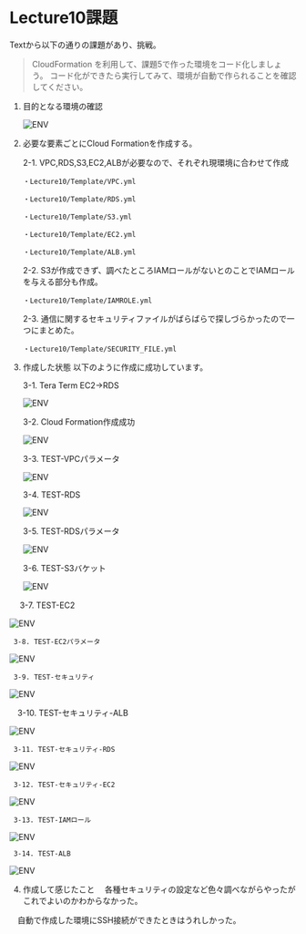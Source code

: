 # Lecture10課題

Textから以下の通りの課題があり、挑戦。

>CloudFormation を利用して、課題5で作った環境をコード化しましょう。
>コード化ができたら実行してみて、環境が自動で作られることを確認してください。

1. 目的となる環境の確認

   ![ENV](./PICTURE/構成図.png)

2. 必要な要素ごとにCloud Formationを作成する。

   2-1. VPC,RDS,S3,EC2,ALBが必要なので、それぞれ現環境に合わせて作成

       ・Lecture10/Template/VPC.yml
   
       ・Lecture10/Template/RDS.yml
   
       ・Lecture10/Template/S3.yml
   
       ・Lecture10/Template/EC2.yml

       ・Lecture10/Template/ALB.yml
   
   2-2. S3が作成できず、調べたところIAMロールがないとのことでIAMロールを与える部分も作成。
  
       ・Lecture10/Template/IAMROLE.yml

   2-3. 通信に関するセキュリティファイルがばらばらで探しづらかったので一つにまとめた。
 
       ・Lecture10/Template/SECURITY_FILE.yml

3. 作成した状態
以下のように作成に成功しています。

     3-1. Tera Term EC2→RDS
   
   ![ENV](./PICTURE/EC2-RDS接続.PNG)

     3-2. Cloud Formation作成成功
   
   ![ENV](./PICTURE/STACK.PNG)
   
     3-3. TEST-VPCパラメータ

   ![ENV](./PICTURE/TEST-VPC-PARAM.PNG)

     3-4. TEST-RDS

   ![ENV](./PICTURE/TEST-RDS.PNG)

     3-5. TEST-RDSパラメータ

   ![ENV](./PICTURE/TEST-RDS-PARAM.PNG)

     3-6. TEST-S3バケット

   ![ENV](./PICTURE/S3-bucket.PNG)

　   3-7. TEST-EC2

   ![ENV](./PICTURE/TEST-EC2.PNG)
   
     3-8. TEST-EC2パラメータ

   ![ENV](./PICTURE/TEST-EC2-PARAM.PNG)

     3-9. TEST-セキュリティ

   ![ENV](./PICTURE/TEST-SECURITY.PNG)

   　3-10. TEST-セキュリティ-ALB

   ![ENV](./PICTURE/SecurityGroup-ALB.PNG)

     3-11. TEST-セキュリティ-RDS

   ![ENV](./PICTURE/SecurityGroup-RDS.PNG)

     3-12. TEST-セキュリティ-EC2

   ![ENV](./PICTURE/SecurityGroup-EC2.PNG)

     3-13. TEST-IAMロール

   ![ENV](./PICTURE/TEST-ROLE.PNG)

     3-14. TEST-ALB

   ![ENV](./PICTURE/TEST-ALB.PNG)

 4. 作成して感じたこと
   　各種セキュリティの設定など色々調べながらやったがこれでよいのかわからなかった。
    
   　自動で作成した環境にSSH接続ができたときはうれしかった。
